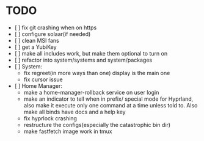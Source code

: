 # TODO

- \[ \] fix git crashing when on https
- \[ \] configure solaar(if needed)
- \[ \] clean MSI fans
- \[ \] get a YubiKey
- \[ \] make all includes work, but make them optional to turn on
- \[ \] refactor into system/systems and system/packages
- \[ \] System:
  - fix regreet(in more ways than one) display is the main one
  - fix cursor issue
- \[ \] Home Manager:
  - make a home-manager-rollback service on user login
  - make an indicator to tell when in prefix/ special mode for Hyprland,
    also make it execute only one command at a time unless told to. Also
    make all binds have docs and a help key
  - fix hyprlock crashing
  - restructure the configs(especially the catastrophic bin dir)
  - make fastfetch image work in tmux
